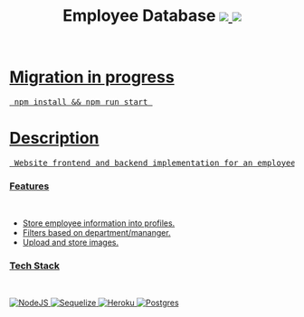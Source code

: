  <div align="center"> 
 <h1> Employee Database  <a href="https://employee-hire-tracker.herokuapp.com/"><img src="https://img.shields.io/website-up-down-green-red/http/shields.io.svg"> <img src="https://img.shields.io/badge/-Fly.io-purple?&style=flat-square&logoWidth=40&logoHeight=40">    </h1>
 </div>
 <br>
  
<h1> Migration in progress</h1>
<pre> npm install && npm run start </pre>
  
<h1> Description </h1>
<pre> Website frontend and backend implementation for an employee database.  </pre>

<H3>Features</H3>
<br>

- Store employee information into profiles.
- Filters based on department/mananger.
- Upload and store images.

<H3> Tech Stack</H3>
<br>

![NodeJS](https://img.shields.io/badge/node.js-6DA55F?style=for-the-badge&logo=node.js&logoColor=white)
![Sequelize](https://img.shields.io/badge/Sequelize-52B0E7?style=for-the-badge&logo=Sequelize&logoColor=white)
![Heroku](https://img.shields.io/badge/heroku-%23430098.svg?style=for-the-badge&logo=heroku&logoColor=white)
![Postgres](https://img.shields.io/badge/postgres-%23316192.svg?style=for-the-badge&logo=postgresql&logoColor=white)


